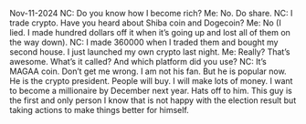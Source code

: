 Nov-11-2024
NC: Do you know how I become rich?
Me: No. Do share. 
NC: I trade crypto. Have you heard about Shiba coin and Dogecoin? 
Me: No (I lied. I made hundred dollars off it when it’s going up and lost all of them on the way down). 
NC: I made 360000 when I traded them and bought my second house. I just launched my own crypto last night. 
Me: Really? That’s awesome. What’s it called? And which platform did you use?
NC: It’s MAGAA coin. Don’t get me wrong. I am not his fan. But he is popular now. He is the crypto president. People will buy. I will make lots of money. I want to become a millionaire by December next year. 
Hats off to him. This guy is the first and only person I know that is not happy with the election result but taking actions to make things better for himself.